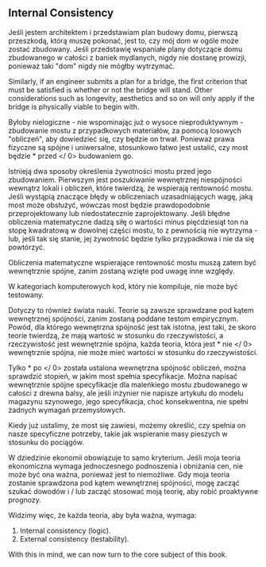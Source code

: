 ## Internal Consistency

Jeśli jestem architektem i przedstawiam plan budowy domu, pierwszą przeszkodą, którą muszę pokonać, jest to, czy mój dom w ogóle może zostać zbudowany. Jeśli przedstawię wspaniałe plany dotyczące domu zbudowanego w całości z baniek mydlanych, nigdy nie dostanę prowizji, ponieważ taki "dom" nigdy nie mógłby wytrzymać.

Similarly, if an engineer submits a plan for a bridge, the first criterion that must be satisfied is whether or not the bridge will stand. Other considerations such as longevity, aesthetics and so on will only apply if the bridge is physically viable to begin with.

Byłoby nielogiczne - nie wspominając już o wysoce nieproduktywnym - zbudowanie mostu z przypadkowych materiałów, za pomocą losowych "obliczeń", aby dowiedzieć się, czy będzie on trwał. Ponieważ prawa fizyczne są spójne i uniwersalne, stosunkowo łatwo jest ustalić, czy most będzie * przed </ 0> budowaniem go.</p> 

Istnieją dwa sposoby określenia żywotności mostu przed jego zbudowaniem. Pierwszym jest poszukiwanie wewnętrznej niespójności wewnątrz lokali i obliczeń, które twierdzą, że wspierają rentowność mostu. Jeśli wystąpią znaczące błędy w obliczeniach uzasadniających wagę, jaką most może obsłużyć, wówczas most będzie prawdopodobnie przeprojektowany lub niedostatecznie zaprojektowany. Jeśli błędne obliczenia matematyczne dadzą siłę o wartości minus pięćdziesiąt ton na stopę kwadratową w dowolnej części mostu, to z pewnością nie wytrzyma - lub, jeśli tak się stanie, jej żywotność będzie tylko przypadkowa i nie da się powtórzyć.

Obliczenia matematyczne wspierające rentowność mostu muszą zatem być wewnętrznie spójne, zanim zostaną wzięte pod uwagę inne względy.

W kategoriach komputerowych kod, który nie kompiluje, nie może być testowany.

Dotyczy to również świata nauki. Teorie są zawsze sprawdzane pod kątem wewnętrznej spójności, zanim zostaną poddane testom empirycznym. Powód, dla którego wewnętrzna spójność jest tak istotna, jest taki, że skoro teorie twierdzą, że mają wartość w stosunku do rzeczywistości, a rzeczywistość jest wewnętrznie spójna, każda teoria, która jest * nie </ 0> wewnętrznie spójna, nie może mieć wartości w stosunku do rzeczywistości.</p> 

Tylko * po </ 0> została ustalona wewnętrzna spójność obliczeń, można sprawdzić stopień, w jakim most spełnia specyfikacje. Można napisać wewnętrznie spójne specyfikacje dla maleńkiego mostu zbudowanego w całości z drewna balsy, ale jeśli inżynier nie napisze artykułu do modelu magazynu szynowego, jego specyfikacja, choć konsekwentna, nie spełni żadnych wymagań przemysłowych.</p> 

Kiedy już ustalimy, że most się zawiesi, możemy określić, czy spełnia on nasze specyficzne potrzeby, takie jak wspieranie masy pieszych w stosunku do pociągów.

W dziedzinie ekonomii obowiązuje to samo kryterium. Jeśli moja teoria ekonomiczna wymaga jednoczesnego podnoszenia i obniżania cen, nie może być ona ważna, ponieważ jest to niemożliwe. Gdy moja teoria zostanie sprawdzona pod kątem wewnętrznej spójności, mogę zacząć szukać dowodów i / lub zacząć stosować moją teorię, aby robić proaktywne prognozy.

Widzimy więc, że każda teoria, aby była ważna, wymaga:

1. Internal consistency (logic).
2. External consistency (testability).

With this in mind, we can now turn to the core subject of this book.